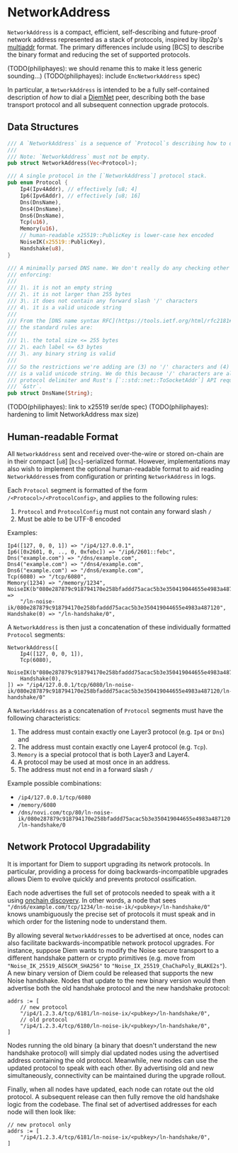 # NetworkAddress

`NetworkAddress` is a compact, efficient, self-describing and future-proof network address represented as a stack of
protocols, inspired by libp2p's [multiaddr](https://multiformats.io/multiaddr/) format. The primary differences include
using [BCS] to describe the binary format and reducing the set of supported protocols.

(TODO(philiphayes): we should rename this to make it less generic sounding...)
(TODO(philiphayes): include `EncNetworkAddress` spec)

In particular, a `NetworkAddress` is intended to be a fully self-contained description of _how_ to dial a
[DiemNet](README.md) peer, describing both the base transport protocol and all subsequent connection upgrade protocols.

## Data Structures

```rust
/// A `NetworkAddress` is a sequence of `Protocol`s describing how to dial a peer.
///
/// Note: `NetworkAddress` must not be empty.
pub struct NetworkAddress(Vec<Protocol>);

/// A single protocol in the [`NetworkAddress`] protocol stack.
pub enum Protocol {
    Ip4(Ipv4Addr), // effectively [u8; 4]
    Ip6(Ipv6Addr), // effectively [u8; 16]
    Dns(DnsName),
    Dns4(DnsName),
    Dns6(DnsName),
    Tcp(u16),
    Memory(u16),
    // human-readable x25519::PublicKey is lower-case hex encoded
    NoiseIK(x25519::PublicKey),
    Handshake(u8),
}

/// A minimally parsed DNS name. We don't really do any checking other than
/// enforcing:
///
/// 1\. it is not an empty string
/// 2\. it is not larger than 255 bytes
/// 3\. it does not contain any forward slash '/' characters
/// 4\. it is a valid unicode string
///
/// From the [DNS name syntax RFC](https://tools.ietf.org/html/rfc2181#page-13),
/// the standard rules are:
///
/// 1\. the total size <= 255 bytes
/// 2\. each label <= 63 bytes
/// 3\. any binary string is valid
///
/// So the restrictions we're adding are (3) no '/' characters and (4) the name
/// is a valid unicode string. We do this because '/' characters are already our
/// protocol delimiter and Rust's [`::std::net::ToSocketAddr`] API requires a
/// `&str`.
pub struct DnsName(String);
```

(TODO(philiphayes): link to x25519 ser/de spec)
(TODO(philiphayes): hardening to limit NetworkAddress max size)

## Human-readable Format

All `NetworkAddress` sent and received over-the-wire or stored on-chain are in their compact [`u8`] [`bcs`]-serialized
format. However, implementations may also wish to implement the optional human-readable format to aid reading
`NetworkAddress`es from configuration or printing `NetworkAddress` in logs.

Each `Protocol` segment is formatted of the form `/<Protocol>/<ProtocolConfig>`, and applies to the following rules:
1. `Protocol` and `ProtocolConfig` must not contain any forward slash `/`
2. Must be able to be UTF-8 encoded

Examples:
```
Ip4([127, 0, 0, 1]) => "/ip4/127.0.0.1",
Ip6([0x2601, 0, .., 0, 0xfebc]) => "/ip6/2601::febc",
Dns("example.com") => "/dns/example.com",
Dns4("example.com") => "/dns4/example.com",
Dns6("example.com") => "/dns6/example.com",
Tcp(6080) => "/tcp/6080",
Memory(1234) => "/memory/1234",
NoiseIK(b"080e287879c918794170e258bfaddd75acac5b3e350419044655e4983a487120") =>
    "/ln-noise-ik/080e287879c918794170e258bfaddd75acac5b3e350419044655e4983a487120",
Handshake(0) => "/ln-handshake/0",
```

A `NetworkAddress` is then just a concatenation of these individually formatted `Protocol` segments:

```
NetworkAddress([
    Ip4([127, 0, 0, 1]),
    Tcp(6080),
    NoiseIK(b"080e287879c918794170e258bfaddd75acac5b3e350419044655e4983a487120"),
    Handshake(0),
]) => "/ip4/127.0.0.1/tcp/6080/ln-noise-ik/080e287879c918794170e258bfaddd75acac5b3e350419044655e4983a487120/ln-handshake/0"
```

A `NetworkAddress` as a concatenation of `Protocol` segments must have the following characteristics:
1. The address must contain exactly one Layer3 protocol (e.g. `Ip4` or `Dns`) and
2. The address must contain exactly one Layer4 protocol (e.g. `Tcp`).
3. `Memory` is a special protocol that is both Layer3 and Layer4.
4. A protocol may be used at most once in an address.
5. The address must not end in a forward slash `/`

Example possible combinations:
* `/ip4/127.0.0.1/tcp/6080`
* `/memory/6080`
* `/dns/novi.com/tcp/80/ln-noise-ik/080e287879c918794170e258bfaddd75acac5b3e350419044655e4983a487120/ln-handshake/0`

## Network Protocol Upgradability

It is important for Diem to support upgrading its network protocols. In particular, providing a process for doing
backwards-incompatible upgrades allows Diem to evolve quickly and prevents protocol ossification.

Each node advertises the full set of protocols needed to speak with a it using
[onchain discovery](onchain-discovery.md). In other words, a node that sees
`"/dns6/example.com/tcp/1234/ln-noise-ik/<pubkey>/ln-handshake/0"` knows unambiguously the precise set of protocols it
must speak and in which order for the listening node to understand them.

By allowing several `NetworkAddress`es to be advertised at once, nodes can also facilitate backwards-incompatible
network protocol upgrades. For instance, suppose Diem wants to modify the Noise secure transport to a different
handshake pattern or crypto primitives (e.g. move from `"Noise_IK_25519_AESGCM_SHA256"` to
`"Noise_IX_25519_ChaChaPoly_BLAKE2s"`). A new binary version of Diem could be released that supports the new Noise
handshake. Nodes that update to the new binary version would then advertise both the old handshake protocol and the new
handshake protocol:

```
addrs := [
    // new protocol
    "/ip4/1.2.3.4/tcp/6181/ln-noise-ix/<pubkey>/ln-handshake/0",
    // old protocol
    "/ip4/1.2.3.4/tcp/6180/ln-noise-ik/<pubkey>/ln-handshake/0",
]
```

Nodes running the old binary (a binary that doesn't understand the new handshake protocol) will simply dial updated
nodes using the advertised address containing the old protocol. Meanwhile, new nodes can use the updated protocol to
speak with each other. By advertising old and new simultaneously, connectivity can be maintained during the upgrade
rollout.

Finally, when all nodes have updated, each node can rotate out the old protocol. A subsequent release can then fully
remove the old handshake logic from the codebase. The final set of advertised addresses for each node will then look
like:

```
// new protocol only
addrs := [
    "/ip4/1.2.3.4/tcp/6181/ln-noise-ix/<pubkey>/ln-handshake/0",
]
```
